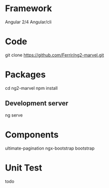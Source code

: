 # Framework
Angular 2/4
Angular/cli

# Code
git clone https://github.com/Ferrir/ng2-marvel.git

# Packages
cd ng2-marvel
npm install

## Development server
ng serve

# Components
ultimate-pagination
ngx-bootstrap bootstrap

# Unit Test
todo
